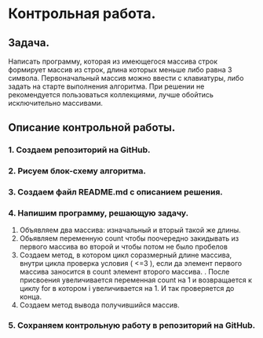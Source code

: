 # Контрольная работа.

## Задача.

 Написать программу, которая из имеющегося массива строк формирует массив из строк, длина которых меньше либо равна 3 символа. Первоначальный массив можно ввести с клавиатуры, либо задать на старте выполнения алгоритма. При решении не рекомендуется пользоваться коллекциями, лучше обойтись исключительно массивами.

## Описание контрольной работы.

### 1. Создаем репозиторий на GitHub.

### 2. Рисуем блок-схему алгоритма.

### 3. Создаем файл README.md с описанием решения.

### 4. Напишим программу, решающую задачу.

1. Объявляем два массива: изначальный и вторый такой же длины.
2. Обьявляем переменную count чтобы поочередно закидывать из первого массива во второй и чтобы потом не было пробелов
3. Создаем метод, в котором цикл соразмерный длине массива, внутри цикла проверка условия ( <=3 ), если да элемент первого массива заносится в count элемент второго массива. . После присвоения увеличивается переменная count на 1 и возвращается к циклу for в котором i увеличивается на 1. И так проверяется до конца.
4. Создаем метод вывода получившийся массив.

### 5. Сохраняем контрольную работу в репозиторий на GitHub.